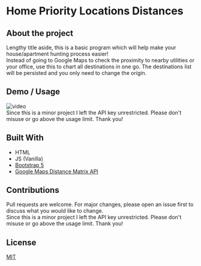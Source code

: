 # Home Priority Locations Distances


## About the project
Lengthy title aside, this is a basic program which will help make your house/apartment hunting process easier!
<br>
Instead of going to Google Maps to check the proximity to nearby utilities or your office, use this to chart all destinations in one go. The destinations list will be persisted and you only need to change the origin.

## Demo / Usage
![video](./home-priority-locations-distances.gif)
<br>
Since this is a minor project I left the API key unrestricted. Please don't misuse or go above the usage limit. Thank you!

## Built With
* HTML
* JS (Vanilla)
* [Bootstrap 5](https://getbootstrap.com/)
* [Google Maps Distance Matrix API](https://developers.google.com/maps/documentation/javascript/distancematrix)

## Contributions
Pull requests are welcome. For major changes, please open an issue first to discuss what you would like to change.
<br>
Since this is a minor project I left the API key unrestricted. Please don't misuse or go above the usage limit. Thank you!

## License
[MIT](https://choosealicense.com/licenses/mit/)
